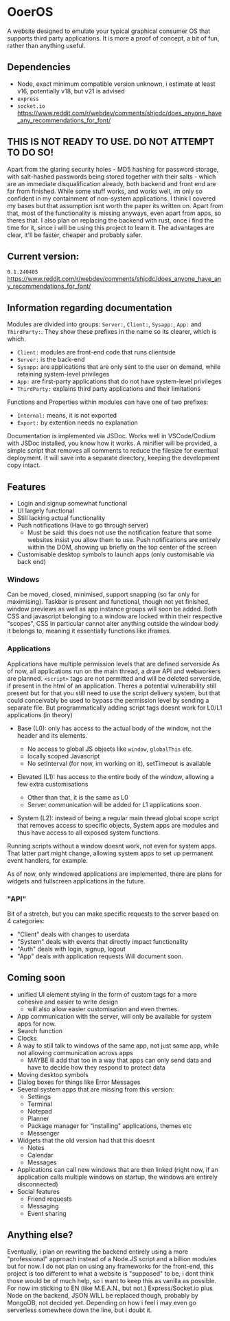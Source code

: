 # OoerOS

A website designed to emulate your typical graphical consumer OS that supports third party applications.
It is more a proof of concept, a bit of fun, rather than anything useful.

## Dependencies
- Node, exact minimum compatible version unknown, i estimate at least v16, potentially v18, but v21 is advised
- `express`
- `socket.io`
https://www.reddit.com/r/webdev/comments/shjcdc/does_anyone_have_any_recommendations_for_font/

## THIS IS NOT READY TO USE. DO NOT ATTEMPT TO DO SO! 
Apart from the glaring security holes - MD5 hashing for password storage, with salt-hashed passwords being stored together with their salts - which are an immediate disqualification already, both backend and front end are far from finished. While some stuff works, and works well, im only so confident in my containment of non-system applications. I think I covered my bases but that assumption isnt worth the paper its written on. 
Apart from that, most of the functionality is missing anyways, even apart from apps, so theres that. 
I also plan on replacing the backend with rust, once i find the time for it, since i will be using this project to learn it. The advantages are clear, it'll be faster, cheaper and probably safer. 

## Current version:
`0.1.240405`
https://www.reddit.com/r/webdev/comments/shjcdc/does_anyone_have_any_recommendations_for_font/
## Information regarding documentation
Modules are divided into groups: `Server:`, `Client:`, `Sysapp:`, `App:` and `ThirdParty:`.
They show these prefixes in the name so its clearer, which is which. 

- `Client:` modules are front-end code that runs clientside
- `Server:` is the back-end
- `Sysapp:` are applications that are only sent to the user on demand, while retaining system-level privileges
- `App:` are first-party applications that do not have system-level privileges
- `ThirdParty:` explains third party applications and their limitations

Functions and Properties within modules can have one of two prefixes:
- `Internal:` means, it is not exported
- `Export:` by extention needs no explanation

Documentation is implemented via JSDoc. Works well in VSCode/Codium with JSDoc installed, you know how it works. A minifier will be provided, a simple script that removes all comments to reduce the filesize for eventual deployment. It will save into a separate directory, keeping the development copy intact.

## Features

- Login and signup somewhat functional
- UI largely functional
- Still lacking actual functionality
- Push notifications (Have to go through server)
    - Must be said: this does not use the notification feature that some websites insist you allow them to use. Push notifications are entirely within the DOM, showing up briefly on the top center of the screen
- Customisable desktop symbols to launch apps (only customisable via back end)


### Windows
Can be moved, closed, minimised, support snapping (so far only for maximising). Taskbar is present and functional, though not yet finished, window previews as well as app instance groups will soon be added.
Both CSS and javascript belonging to a window are locked within their respective "scopes", CSS in particular cannot alter anything outside the window body it belongs to, meaning it essentially functions like iframes. 

### Applications
Applications have multiple permission levels that are defined serverside
As of now, all applications run on the main thread, a draw API and webworkers are planned.
`<script>` tags are not permitted and will be deleted serverside, if present in the html of an application. Theres a potential vulnerability still present but for that you still need to use the script delivery system, but that could conceivably be used to bypass the permission level by sending a separate file. But programmatically adding script tags doesnt work for L0/L1 applications (in theory)

- Base (L0): only has access to the actual body of the window, not the header and its elements.
    - No access to global JS objects like `window`, `globalThis` etc.
    - locally scoped Javascript
    - No setInterval (for now, im working on it), setTimeout is available

- Elevated (L1): has access to the entire body of the window, allowing a few extra customisations
    - Other than that, it is the same as L0
    - Server communication will be added for L1 applications soon.

- System (L2): instead of being a regular main thread global scope script that removes access to specific objects, System apps are modules and thus have access to all exposed system functions. 

Running scripts without a window doesnt work, not even for system apps. That latter part might change, allowing system apps to set up permanent event handlers, for example.

As of now, only windowed applications are implemented, there are plans for widgets and fullscreen applications in the future.


### "API"
Bit of a stretch, but you can make specific requests to the server based on 4 categories:
- "Client" deals with changes to userdata
- "System" deals with events that directly impact functionality
- "Auth" deals with login, signup, logout
- "App" deals with application requests
Will document soon.



## Coming soon
- unified UI element styling in the form of custom tags for a more cohesive and easier to write design 
    - will also allow easier customisation and even themes.
- App communication with the server, will only be available for system apps for now.
- Search function
- Clocks
- A way to still talk to windows of the same app, not just same app, while not allowing communication across apps
    - MAYBE ill add that too in a way that apps can only send data and have to decide how they respond to protect data
- Moving desktop symbols
- Dialog boxes for things like Error Messages
- Several system apps that are missing from this version:
    - Settings
    - Terminal
    - Notepad
    - Planner
    - Package manager for "installing" applications, themes etc
    - Messenger
- Widgets that the old version had that this doesnt
    - Notes
    - Calendar
    - Messages
- Applications can call new windows that are then linked (right now, if an application calls multiple windows on startup, the windows are entirely disconnected)
- Social features
    - Friend requests
    - Messaging
    - Event sharing


## Anything else?
Eventually, i plan on rewriting the backend entirely using a more "professional" approach instead of a Node.JS script and a billion modules but for now. I do not plan on using any frameworks for the front-end, this project is too different to what a website is "supposed" to be, i dont think those would be of much help, so i want to keep this as vanilla as possible. For now im sticking to EN (like M.E.A.N., but not.) Express/Socket.io plus Node on the backend, JSON WILL be replaced though, probably by MongoDB, not decided yet.
Depending on how i feel i may even go serverless somewhere down the line, but i doubt it.

